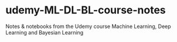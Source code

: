 # udemy-ML-DL-BL-course-notes
Notes &amp; notebooks from the Udemy course  Machine Learning, Deep Learning and Bayesian Learning
